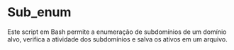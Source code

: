 # Sub_enum
Este script em Bash permite a enumeração de subdomínios de um domínio alvo, verifica a atividade dos subdomínios e salva os ativos em um arquivo.

